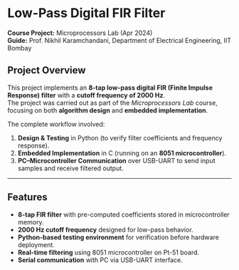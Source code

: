 # Low-Pass Digital FIR Filter  
**Course Project:** Microprocessors Lab (Apr 2024)  
**Guide:** Prof. Nikhil Karamchandani, Department of Electrical Engineering, IIT Bombay  

## Project Overview  
This project implements an **8-tap low-pass digital FIR (Finite Impulse Response) filter** with a **cutoff frequency of 2000 Hz**.  
The project was carried out as part of the *Microprocessors Lab* course, focusing on both **algorithm design** and **embedded implementation**.  

The complete workflow involved:
1. **Design & Testing** in Python (to verify filter coefficients and frequency response).  
2. **Embedded Implementation** in C (running on an **8051 microcontroller**).  
3. **PC–Microcontroller Communication** over USB-UART to send input samples and receive filtered output.  

---

## Features  
- **8-tap FIR filter** with pre-computed coefficients stored in microcontroller memory.  
- **2000 Hz cutoff frequency** designed for low-pass behavior.  
- **Python-based testing environment** for verification before hardware deployment.  
- **Real-time filtering** using 8051 microcontroller on Pt-51 board.  
- **Serial communication** with PC via USB-UART interface.
